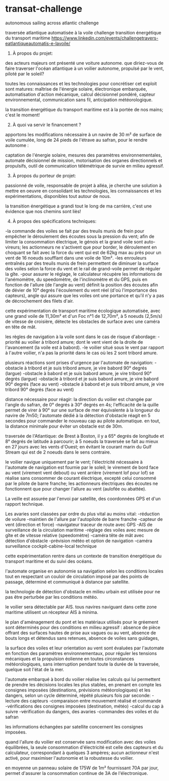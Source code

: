 # transat-challenge
autonomous sailing across atlantic challenge

traversée atlantique automatisée à la voile
challenge transition énergétique du transport maritime
https://www.linkedin.com/events/challengetravers-eatlantiqueautomatis-e-lavoile/

1) À propos du projet:

des acteurs majeurs ont présenté une voiture autonome. que diriez-vous de faire traverser l'océan atlantique à un voilier autonome, propulsé par le vent, piloté par le soleil?

toutes les connaissances et les technologies pour concrétiser cet exploit sont matures: maîtrise de l'énergie solaire, électronique embarquée, automatisation d'action mécanique, calcul décisionnel pondéré, capteur environnemental, communication sans fil, anticipation météorologique.

la transition énergétique du transport maritime est à la portée de nos mains; c'est le moment!


2) À quoi va servir le financement ?

apportons les modifications nécessaire à un navire de 30 m² de surface de voile cumulée, long de 24 pieds de l'étrave au safran, pour le rendre autonome :

captation de l'énergie solaire, mesures des paramètres environnementales, automate décisionnel de mission, motorisation des organes directionnels et propulsifs, outil de communication télémétrique de survie en milieu agressif.



3) À propos du porteur de projet:

passionné de voile, responsable de projet à alléa, je cherche une solution à mettre en oeuvre en consolidant les technologies, les connaissances et les expérimentations, disponibles tout autour de nous.

la transition énergétique a grandi tout le long de ma carrière, c'est une évidence que nos chemins sont liès!

4) À propos des spécifications techniques:

-la commande des voiles se fait par des treuils munis de frein pour empêcher le déroulement des écoutes sous la pression du vent; 
afin de limiter la consommation électrique, le génois et la grand voile sont auto-vireurs; 
les actionneurs ne s'activent que pour border, le déroulement en choquant se fait avec la force du vent qui est de 62kg max au près 
pour un vent de 16 noeuds soufflant dans une voile de 10m².
-les enrouleurs entraînés par des treuils munis de frein permettent de diminuer la surface des voiles selon la force du vent 
et le rail de grand-voile permet de réguler la gîte.
-pour assurer le réglage, le calculateur récupère les informations de l'anémomètre, du speedomètre, de l'inclinomètre et du GPS, 
puis en fonction de l'allure (de l'angle au vent) définit la position des écoutes afin de dévier de 10° degrés l'écoulement du vent réel
(d'où l'importance des capteurs), angle qui assure que les voiles ont une portance et qu'il n'y a pas de décrochement des filets d'air.

cette expérimentation de transport maritime écologique automatisée, avec une grand voile de 11,30m² et d'un Foc n°1 de 12,70m², 
à 5 noeuds (2,5m/s) de vitesse de croisière, détecte les obstacles de surface avec une caméra en tête de mât.

les règles de navigation à la voile sont dans le cas de risque d'abordage:
-priorité au voilier à tribord amure; dont le vent vient de la droite de l'avancement (la voile est à babord).
-le voilier situé sous le vent par rapport à l'autre voilier, n'a pas la priorité dans le cas où les 2 sont tribord amure.

plusieurs réactions sont prises d'urgence par l'automate de navigation:
-obstacle à tribord et je suis tribord amure, je vire babord 90° degrés (largue)
-obstacle à babord et je suis babord amure, je vire tribord 90° degrés (largue)
-obstacle à tribord et je suis babord amure, je vire babord 90° degrés (face au vent)
-obstacle à babord et je suis tribord amure, je vire tribord 90° degrés (face au vent)

distance nécessaire pour réagir:
la direction du voilier est changée par l'angle du safran, de 0° degrés à 30° degrés en 4s;
l'efficacité de la quille permet de virer à 90° sur une surface de mer équivalente à la longueur du navire de 7m50;
l'automate dédié à la détection d'obstacle réagit en 5 secondes pour commander le nouveau cap au pilote automatique.
en tout, la distance minimale pour éviter un obstacle est de 30m.

traversée de l'Atlantique:
de Brest à Boston, il y a 65° degrés de longitude et 8° degrés de latitude à parcourir; 
à 5 noeuds la traversée se fait au mieux en 27 jours avec les vents d'Ouest; 
en évitant le courant marin du Gulf Stream qui est de 2 noeuds dans le sens contraire.

le voilier navigue uniquement par le vent; l'électricité nécessaire à l'automate de navigation est fournie par le soleil; 
le virement de bord face au vent (virement vent debout) ou vent arrière (virement lof pour lof) se réalise 
sans consommer de courant électrique, excepté celui consommé par le pilote de barre franche; 
les actionneurs électriques des écoutes ne fonctionnent que pour changer l'allure au vent (aulofée ou abattée).

La veille est assurée par l'envoi par satellite, des coordonnées GPS et d'un rapport technique.

Les avaries sont classées par ordre du plus vital au moins vital:
-réduction de voilure
-maintien de l'allure par l'autopilote de barre franche
-capteur de vent (direction et force)
-navigateur traceur de route avec GPS
-AIS de surveillance de la circulation maritime
-réglage des voiles avec mesure de gîte et de vitesse relative (speedomètre)
-caméra tête de mât avec détection d'obstacle
-prévision météo et option de navigation
-caméra surveillance cockpit-cabine-local technique

cette expérimentation rentre dans un contexte de transition énergétique du transport maritime et du suivi des océans.

l'automate organise en autonomie sa navigation selon les conditions locales tout en respectant un couloir de circulation imposé 
par des points de passage, déterminé et communiqué à distance par satellite.

la technologie de détection d'obstacle en milieu urbain est utilisée pour ne pas être perturbée par les conditions météo.

le voilier sera détectable par AIS. tous navires naviguant dans cette zone maritime utilisent un récepteur AIS à minima.

le plan d'aménagement du pont et les matériaux utilisés pour le gréement sont déterminés pour des conditions en milieu agressif : 
absence de pièce offrant des surfaces hautes de prise aux vagues ou au vent,
absence de bouts longs et détendus sans retenues,
absence de voiles sans guidages, 

la surface des voiles et leur orientation au vent sont évaluées par l'automate en fonction des paramètres environnementaux, 
pour réguler les tensions mécaniques et la propulsion éolienne en toutes circonstances météorologiques, 
sans interruption pendant toute la durée de la traversée, quelque soit l'état de la mer.

l'automate embarqué à bord du voilier réalise les calculs qui lui permettent de prendre les décisions locales les plus stables, en prenant en compte les consignes imposées (destinations, prévisions météorologiques) et les dangers, selon un cycle déterminé, répété plusieurs fois par seconde:
-lecture des capteurs
-comparaison entre mouvement réalisé et commande
-vérifications des consignes imposées (destination, météo)
-calcul du cap à suivre
-vérification du dangers, des avaries
-commandes des voiles et du safran

les informations échangées par satellite concernent les consignes imposées.

quand l'allure du voilier est conservée sans modification avec des voiles équilibrées, 
la seule consommation d'électricité est celle des capteurs et du calculateur, correspondant à quelques 3 ampères; 
aucun actionneur n'est activé, pour maximiser l'autonomie et la robustesse du voilier.

en moyenne un panneau solaire de 175W de 1m² fournissant 70A par jour, permet d'assurer la consommation continue de 3A de l'électronique.
